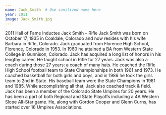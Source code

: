 ```yaml
---
name: Jack_Smith  # Use sanitized name here
year: 2011
image: Jack_Smith.jpg
---
```


2011 Hall of Fame Inductee Jack Smith – Rifle
Jack Smith was born on October 17, 1935 in Coaldale, Colorado and now resides with his wife
Barbara in Rifle, Colorado. Jack graduated from Florence High School, Florence, Colorado in
1953. In 1960 he attained a BA from Western State College in Gunnison, Colorado.
Jack has acquired a long list of honors in his lengthy career. He taught school in Rifle for 27
years. Jack was also a coach during those 27 years; a coach of many hats. He coached the Rifle
High School football team to State Championships in both 1961 and 1973. He coached
basketball for both girls and boys, and in 1986 he took the girls team to 2nd in State. His
baseball team were the State Champions in 1981 and 1985. While accomplishing all that, Jack
also coached track & field.
Jack has been a member of the Colorado State Umpires for 20 years. He has been a part of both
Regional and State Playoffs including a 4A Western Slope All-Star game. He, along with Gordon
Cooper and Glenn Curns, has started over 16 Umpires Associations.